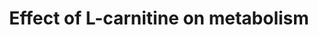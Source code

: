 ---
annotations:
- id: CL:0008002
  parent: native cell
  type: Cell Type Ontology
  value: skeletal muscle fiber
- id: PW:0002291
  parent: classic metabolic pathway
  type: Pathway Ontology
  value: carnitine metabolic pathway
- id: CL:0000182
  parent: native cell
  type: Cell Type Ontology
  value: hepatocyte
authors:
- Khanspers
- DeSl
- Egonw
- Mkutmon
description: Systemic regulation of L-carnitine in nutritional metabolism.
last-edited: 2021-10-07
organisms:
- Danio rerio
redirect_from:
- /index.php/Pathway:WP3992
- /instance/WP3992
revision: null
schema-jsonld:
- '@context': https://schema.org/
  '@id': https://wikipathways.github.io/pathways/WP3992.html
  '@type': Dataset
  creator:
    '@type': Organization
    name: WikiPathways
  description: Systemic regulation of L-carnitine in nutritional metabolism.
  keywords:
  - ATP
  - Acetyl-CoA
  - Acyl carnitine C16:2
  - Acyl-CoA
  - Amino acid
  - Carnitine
  - Electron Transport Chain
  - L-malate
  - Malonyl-CoA
  - Oxaloacetate
  - Peroxisomal β-oxidation
  - Phosphoenolpyruvate
  - TCA cycle
  - acaca
  - acsl1a
  - acsl1b
  - acsl3a
  - acsl3b
  - acsl4a
  - acsl4b
  - acsl5
  - asns
  - cpt1aa
  - cpt1ab
  - cpt1b
  - cpt2
  - dgat2
  - fasn
  - fatty acids
  - g6pca.1
  - glucose
  - glud1a
  - glud1b
  - long-chain fatty acids
  - mtor
  - pck1
  - pfkma
  - pfkmb
  - pk
  - proteins
  - pyruvate
  - slc25a20
  - triglycerides
  - β-oxidation
  license: CC0
  name: Effect of L-carnitine on metabolism
seo: CreativeWork
title: Effect of L-carnitine on metabolism
wpid: WP3992
---